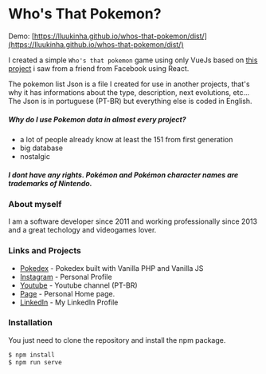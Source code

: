 # Who's That Pokemon?

Demo: [https://lluukinha.github.io/whos-that-pokemon/dist/](https://lluukinha.github.io/whos-that-pokemon/dist/)

I created a simple `Who's that pokemon` game using only VueJs based on [this project](https://github.com/raraujo91/whos-that-pokemon) i saw from a friend from Facebook using React.

The pokemon list Json is a file I created for use in another projects, that's why it has informations about the type, description, next evolutions, etc...
The Json is in portuguese (PT-BR) but everything else is coded in English.

##### Why do I use Pokemon data in almost every project?
  - a lot of people already know at least the 151 from first generation
  - big database
  - nostalgic

##### I dont have any rights. Pokémon and  Pokémon character names are trademarks of Nintendo.

### About myself

I am a software developer since 2011 and working professionally since 2013 and a great techology and videogames lover.

### Links and Projects
* [Pokedex](http://www.pokedexphp.com.br) - Pokedex built with Vanilla PHP and Vanilla JS
* [Instagram](https://www.instagr.am/lluukinha) - Personal Profile
* [Youtube](https://www.youtube.com/lucasdev) - Youtube channel (PT-BR)
* [Page](https://www.lucasd.com.br) - Personal Home page.
* [LinkedIn](https://www.linkedin.com/in/lucas-dias-de-souza-2210b167/) - My LinkedIn Profile

### Installation

You just need to clone the repository and install the npm package.

```sh
$ npm install
$ npm run serve
```
